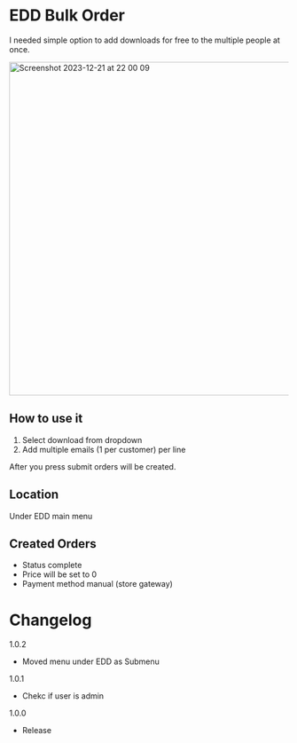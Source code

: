 # EDD Bulk Order

I needed simple option to add downloads for free to the multiple people at once. 

<img width="601" alt="Screenshot 2023-12-21 at 22 00 09" src="https://github.com/dplugins-opensource/edd-bulk-order/assets/1234350/03c7414f-2cd9-4013-b656-afc59ef9458b">


## How to use it

1. Select download from dropdown
2. Add multiple emails (1 per customer) per line

After you press submit orders will be created. 

## Location 

Under EDD main menu

## Created Orders 

*   Status complete
*   Price will be set to 0
*   Payment method manual (store gateway)


# Changelog

1.0.2
* Moved menu under EDD as Submenu

1.0.1
* Chekc if user is admin

1.0.0
* Release
